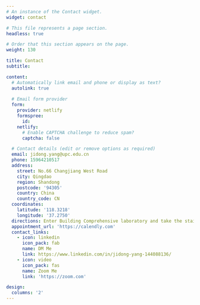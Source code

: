 ```yaml
---
# An instance of the Contact widget.
widget: contact

# This file represents a page section.
headless: true

# Order that this section appears on the page.
weight: 130

title: Contact
subtitle:

content:
  # Automatically link email and phone or display as text?
  autolink: true
  
  # Email form provider
  form:
    provider: netlify
    formspree:
      id:
    netlify:
      # Enable CAPTCHA challenge to reduce spam?
      captcha: false

  # Contact details (edit or remove options as required)
  email: jidong.yang@upc.edu.cn
  phone: 15964210517
  address:
    street: No.66 Changjiang West Road
    city: Qingdao
    region: Shandong
    postcode: '94305'
    country: China
    country_code: CN
  coordinates:
    latitude: '118.3218'
    longitude: '37.2750'
  directions: Enter Building Comprehensive laboratory and take the stairs to Office D313 on Floor 3
  appointment_url: 'https://calendly.com'
  contact_links:
    - icon: linkedin
      icon_pack: fab
      name: DM Me
      link: https://www.linkedin.com/in/jidong-yang-144088136/
    - icon: video
      icon_pack: fas
      name: Zoom Me
      link: 'https://zoom.com'

design:
  columns: '2'
---
```

